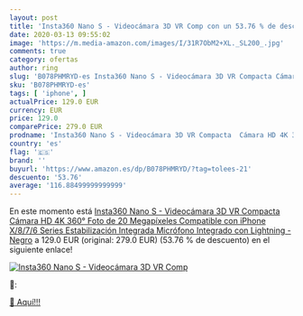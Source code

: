 ```yaml
---
layout: post
title: 'Insta360 Nano S - Videocámara 3D VR Comp con un 53.76 % de descuento'
date: 2020-03-13 09:55:02
image: 'https://m.media-amazon.com/images/I/31R7ObM2+XL._SL200_.jpg'
comments: true
category: ofertas
author: ring
slug: 'B078PHMRYD-es Insta360 Nano S - Videocámara 3D VR Compacta Cámara HD 4K...'
sku: 'B078PHMRYD-es'
tags: [ 'iphone', ]
actualPrice: 129.0 EUR
currency: EUR
price: 129.0
comparePrice: 279.0 EUR
prodname: 'Insta360 Nano S - Videocámara 3D VR Compacta  Cámara HD 4K 360°  Foto de 20 Megapíxeles  Compatible con iPhone X/8/7/6 Series  Estabilización Integrada  Micrófono Integrado  con Lightning - Negro'
country: 'es'
flag: '🇪🇸'
brand: ''
buyurl: 'https://www.amazon.es/dp/B078PHMRYD/?tag=tolees-21'
descuento: '53.76'
average: '116.88499999999999'
---
```


En este momento está [Insta360 Nano S - Videocámara 3D VR Compacta  Cámara HD 4K 360°  Foto de 20 Megapíxeles  Compatible con iPhone X/8/7/6 Series  Estabilización Integrada  Micrófono Integrado  con Lightning - Negro](https://www.amazon.es/dp/B078PHMRYD/?tag=tolees-21) a 129.0 EUR (original: 279.0 EUR) (53.76 %  de descuento) en el siguiente enlace!

[![Insta360 Nano S - Videocámara 3D VR Comp](https://m.media-amazon.com/images/I/31R7ObM2+XL._SL200_.jpg)](https://www.amazon.es/dp/B078PHMRYD/?tag=tolees-21)

🔎:


[🛒 Aquí!!!](https://www.amazon.es/dp/B078PHMRYD/?tag=tolees-21)
